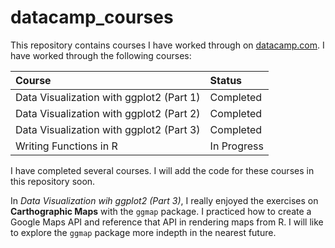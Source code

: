 # datacamp_courses
This repository contains courses I have worked through on [datacamp.com](https://campus.datacamp.com). I have worked through the following courses:

| **Course**| **Status** |
|:--------|:-------------|
|Data Visualization with ggplot2 (Part 1)|Completed |
|Data Visualization with ggplot2 (Part 2)| Completed |
|Data Visualization with ggplot2 (Part 3) |Completed|
|Writing Functions in R| In Progress|

I have completed several courses. I will add the code for these courses in this repository soon. 

In _Data Visualization wih ggplot2 (Part 3)_, I really enjoyed the exercises on **Carthographic Maps** with the `ggmap` package. I practiced how to create a Google Maps API and reference that API in rendering maps from R. I will like to explore the `ggmap` package more indepth in the nearest future. 

